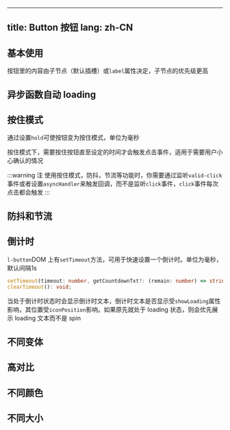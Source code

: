 <!--this file is copied from chinese md, remove this comment to update it, or it will be overwritten when next build-->
---
title: Button 按钮
lang: zh-CN
---

## 基本使用

按钮里的内容由子节点（默认插槽）或`label`属性决定，子节点的优先级更高

<!-- @Code:basicUsage -->

## 异步函数自动 loading

<!-- @Code:autoLoading -->

## 按住模式

通过设置`hold`可使按钮变为按住模式，单位为毫秒

按住模式下，需要按住按钮直至设定的时间才会触发点击事件，适用于需要用户小心确认的情况

<!-- @Code:holdOnMode -->

:::warning 注
使用按住模式，防抖，节流等功能时，你需要通过监听`valid-click`事件或者设置`asyncHandler`来触发回调，而不是监听`click`事件，`click`事件每次点击都会触发
:::

## 防抖和节流

<!-- @Code:debounce -->

## 倒计时

`l-button`DOM 上有`setTimeout`方法，可用于快速设置一个倒计时。单位为毫秒，默认间隔1s

```ts
setTimeout(timeout: number, getCountdownTxt?: (remain: number) => string, interval?: number): void;
clearTimeout(): void;
```

当处于倒计时状态时会显示倒计时文本，倒计时文本是否显示受`showLoading`属性影响，其位置受`iconPosition`影响。如果原先就处于 loading 状态，则会优先展示 loading 文本而不是 spin

<!-- @Code:countdown -->

## 不同变体

<!-- @Code:differentVariants -->

## 高对比

<!-- @Code:highContrast -->

## 不同颜色

<!-- @Code:differentColors -->

## 不同大小

<!-- @Code:differentSizes -->

<!-- @Code:_devWithIcons -->
